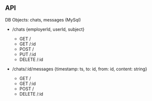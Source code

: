 ## API
DB Objects: chats, messages (MySql)
* /chats {employerId, userId, subject}
  - GET /
  - GET /:id
  - POST /
  - PUT /:id
  - DELETE /:id

* /chats/:id/messages {timestamp: ts, to: id, from: id, content: string}
  - GET /
  - GET /:id
  - POST /
  - DELETE /:id